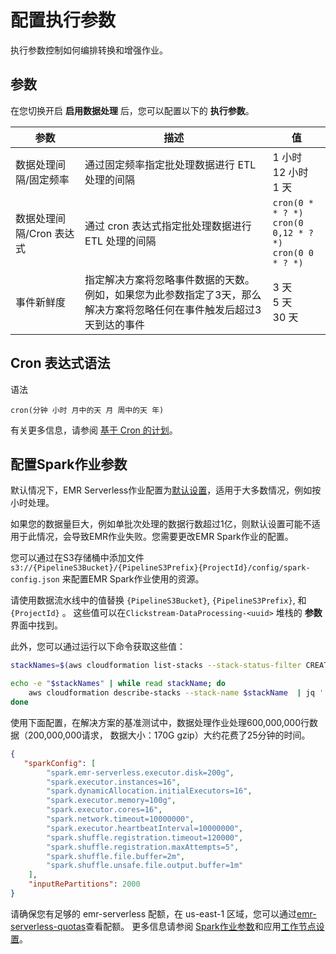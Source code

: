 # 配置执行参数
执行参数控制如何编排转换和增强作业。

## 参数
在您切换开启 **启用数据处理** 后，您可以配置以下的 **执行参数**。

| 参数 | 描述 | 值 |
| --- | --- | --- |
| 数据处理间隔/固定频率 | 通过固定频率指定批处理数据进行 ETL 处理的间隔 | 1 小时 </br>12 小时</br>1 天 |
| 数据处理间隔/Cron 表达式 | 通过 cron 表达式指定批处理数据进行 ETL 处理的间隔 | `cron(0 * * ? *)` </br>`cron(0 0,12 * ? *)`</br>`cron(0 0 * ? *)` |
| 事件新鲜度 | 指定解决方案将忽略事件数据的天数。例如，如果您为此参数指定了3天，那么解决方案将忽略任何在事件触发后超过3天到达的事件 | 3 天 </br>5 天 </br>30 天 |

## Cron 表达式语法

 语法
 
  `cron(分钟 小时 月中的天 月 周中的天 年)`
 
 有关更多信息，请参阅 [基于 Cron 的计划](https://docs.aws.amazon.com/scheduler/latest/UserGuide/schedule-types.html?icmpid=docs_console_unmapped#cron-based)。

 ## 配置Spark作业参数

默认情况下，EMR Serverless作业配置为[默认设置][jobs-spark]，适用于大多数情况，例如按小时处理。

如果您的数据量巨大，例如单批次处理的数据行数超过1亿，则默认设置可能不适用于此情况，会导致EMR作业失败。您需要更改EMR Spark作业的配置。

您可以通过在S3存储桶中添加文件 `s3://{PipelineS3Bucket}/{PipelineS3Prefix}{ProjectId}/config/spark-config.json` 来配置EMR Spark作业使用的资源。

请使用数据流水线中的值替换 `{PipelineS3Bucket}`, `{PipelineS3Prefix}`, 和 `{ProjectId}` 。 这些值可以在`Clickstream-DataProcessing-<uuid>` 堆栈的 **参数**界面中找到。

此外，您可以通过运行以下命令获取这些值：

```sh
stackNames=$(aws cloudformation list-stacks --stack-status-filter CREATE_COMPLETE UPDATE_COMPLETE --no-paginate  | jq -r '.StackSummaries[].StackName' | grep  Clickstream-DataProcessing  | grep -v Nested)

echo -e "$stackNames" | while read stackName; do
    aws cloudformation describe-stacks --stack-name $stackName  | jq '.Stacks[].Parameters' | jq 'map(select(.ParameterKey == "PipelineS3Bucket" or .ParameterKey == "PipelineS3Prefix" or .ParameterKey == "ProjectId"))'
done
```

使用下面配置，在解决方案的基准测试中，数据处理作业处理600,000,000行数据（200,000,000请求， 数据大小：170G gzip）大约花费了25分钟的时间。

```json
{
   "sparkConfig": [
        "spark.emr-serverless.executor.disk=200g",
        "spark.executor.instances=16",
        "spark.dynamicAllocation.initialExecutors=16",
        "spark.executor.memory=100g",
        "spark.executor.cores=16",
        "spark.network.timeout=10000000",
        "spark.executor.heartbeatInterval=10000000",
        "spark.shuffle.registration.timeout=120000",
        "spark.shuffle.registration.maxAttempts=5",
        "spark.shuffle.file.buffer=2m",
        "spark.shuffle.unsafe.file.output.buffer=1m"
    ],
    "inputRePartitions": 2000
}
```

请确保您有足够的 emr-serverless 配额，在 us-east-1 区域，您可以通过[emr-serverless-quotas][emr-serverless-quotas]查看配额。
更多信息请参阅 [Spark作业参数][spark-defaults]和应用[工作节点设置][worker-configs]。

[jobs-spark]: https://docs.aws.amazon.com/emr/latest/EMR-Serverless-UserGuide/jobs-spark.html
[spark-defaults]: https://docs.aws.amazon.com/emr/latest/EMR-Serverless-UserGuide/jobs-spark.html#spark-defaults
[worker-configs]: https://docs.aws.amazon.com/emr/latest/EMR-Serverless-UserGuide/application-capacity.html#worker-configs
[emr-serverless-quotas]: https://us-east-1.console.aws.amazon.com/servicequotas/home/services/emr-serverless/quotas/L-D05C8A75
